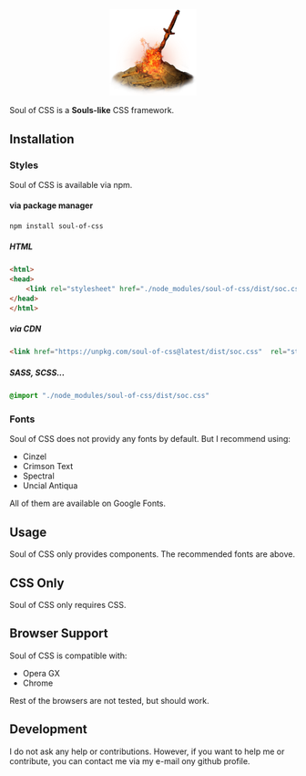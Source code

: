 <div align="center">
<img src="docs/favicon.png" style="max-width: 30%; height: auto;"/>
</div>

Soul of CSS is a **Souls-like** CSS framework.

## Installation

### Styles

Soul of CSS is available via npm.

#### via package manager
```shell
npm install soul-of-css
```

##### HTML
```html
<html>
<head>
    <link rel="stylesheet" href="./node_modules/soul-of-css/dist/soc.css">
</head>
</html>
```

##### via CDN
```html
<link href="https://unpkg.com/soul-of-css@latest/dist/soc.css"  rel="stylesheet"/>
```

##### SASS, SCSS...
```scss
@import "./node_modules/soul-of-css/dist/soc.css"
```

### Fonts
Soul of CSS does not providy any fonts by default. But I recommend using:
- Cinzel
- Crimson Text
- Spectral
- Uncial Antiqua

All of them are available on Google Fonts.

## Usage
Soul of CSS only provides components. The recommended fonts are above.

## CSS Only
Soul of CSS only requires CSS.

## Browser Support
Soul of CSS is compatible with:
* Opera GX
* Chrome

Rest of the browsers are not tested, but should work.

## Development
I do not ask any help or contributions. However, if you want to help me or contribute, you can contact me via my e-mail ony github profile.